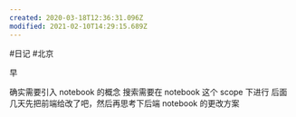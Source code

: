 ```yaml
---
created: 2020-03-18T12:36:31.096Z
modified: 2021-02-10T14:29:15.689Z
---
```

#日记 #北京
<!-- @timer "date":"Sat Mar 14 2020 09:25:39 GMT+0800 (CST)" -->
早
<!-- @timer "date":"Sat Mar 14 2020 23:40:30 GMT+0800 (CST)","duration":"about 14 hours" -->

确实需要引入 notebook 的概念
搜索需要在 notebook 这个 scope 下进行
后面几天先把前端给改了吧，然后再思考下后端 notebook 的更改方案
